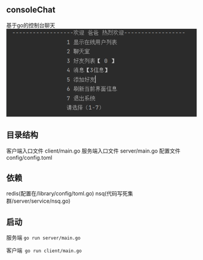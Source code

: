 ## consoleChat
基于go的控制台聊天
![img.png](img.png)

## 目录结构
客户端入口文件 client/main.go
服务端入口文件 server/main.go
配置文件config/config.toml

## 依赖
redis(配置在/library/config/toml.go)
nsq(代码写死集群/server/service/nsq.go)

## 启动

服务端 `go run server/main.go`

客户端` go run client/main.go`

